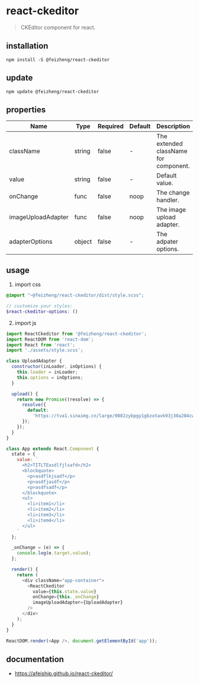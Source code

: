 # react-ckeditor
> CKEditor component for react.

## installation
```shell
npm install -S @feizheng/react-ckeditor
```

## update
```shell
npm update @feizheng/react-ckeditor
```

## properties
| Name               | Type   | Required | Default | Description                           |
| ------------------ | ------ | -------- | ------- | ------------------------------------- |
| className          | string | false    | -       | The extended className for component. |
| value              | string | false    | -       | Default value.                        |
| onChange           | func   | false    | noop    | The change handler.                   |
| imageUploadAdapter | func   | false    | noop    | The image upload adapter.             |
| adapterOptions     | object | false    | -       | The adpater options.                  |


## usage
1. import css
  ```scss
  @import "~@feizheng/react-ckeditor/dist/style.scss";

  // customize your styles:
  $react-ckeditor-options: ()
  ```
2. import js
  ```js
  import ReactCkeditor from '@feizheng/react-ckeditor';
  import ReactDOM from 'react-dom';
  import React from 'react';
  import './assets/style.scss';

  class UploadAdapter {
    constructor(inLoader, inOptions) {
      this.loader = inLoader;
      this.options = inOptions;
    }

    upload() {
      return new Promise((resolve) => {
        resolve({
          default:
            'https://tva1.sinaimg.cn/large/0082zybpgy1gbzotavk93j30a204cwfm.jpg'
        });
      });
    }
  }

  class App extends React.Component {
    state = {
      value: `
        <h2>TITLTEasdlfjlsafd</h2>
        <blockquote>
          <p>asdflkjsadf</p>
          <p>asdfjasdf</p>
          <p>asdfsadf</p>
        </blockquote>
        <ul>
          <li>item1</li>
          <li>item2</li>
          <li>item3</li>
          <li>item4</li>
        </ul>
      `
    };

    _onChange = (e) => {
      console.log(e.target.value);
    };

    render() {
      return (
        <div className="app-container">
          <ReactCkeditor
            value={this.state.value}
            onChange={this._onChange}
            imageUploadAdapter={UploadAdapter}
          />
        </div>
      );
    }
  }

  ReactDOM.render(<App />, document.getElementById('app'));

  ```

## documentation
- https://afeiship.github.io/react-ckeditor/
